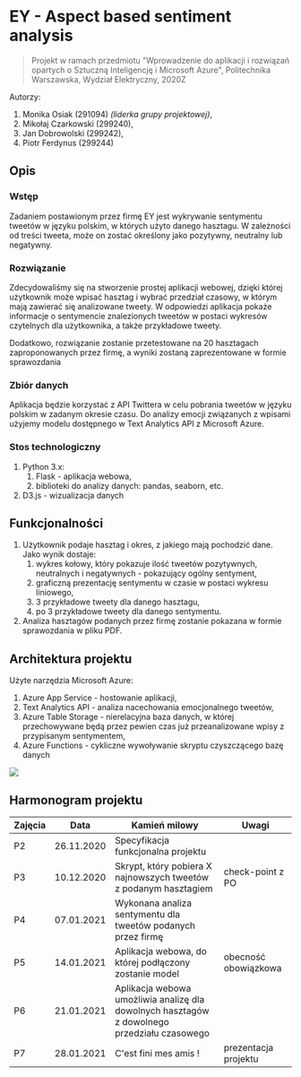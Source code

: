 # EY - Aspect based sentiment analysis
> Projekt w ramach przedmiotu "Wprowadzenie do aplikacji i rozwiązań opartych o Sztuczną Inteligencję i Microsoft Azure", Politechnika Warszawska, Wydział Elektryczny, 2020Z

Autorzy:
1. Monika Osiak (291094) *(liderka grupy projektowej)*,
2. Mikołaj Czarkowski (299240),
3. Jan Dobrowolski (299242),
4. Piotr Ferdynus (299244)

## Opis
### Wstęp
Zadaniem postawionym przez firmę EY jest wykrywanie sentymentu tweetów w języku polskim, w których użyto
danego hasztagu. W zależności od treści tweeta, może on zostać określony jako pozytywny, neutralny lub negatywny.

### Rozwiązanie
Zdecydowaliśmy się na stworzenie prostej aplikacji webowej, dzięki której użytkownik może wpisać hasztag i wybrać
przedział czasowy, w którym mają zawierać się analizowane tweety. W odpowiedzi aplikacja pokaże informacje
o sentymencie znalezionych tweetów w postaci wykresów czytelnych dla użytkownika, a także przykładowe tweety.

Dodatkowo, rozwiązanie zostanie przetestowane na 20 hasztagach zaproponowanych przez firmę, a wyniki zostaną 
zaprezentowane w formie sprawozdania

### Zbiór danych
Aplikacja będzie korzystać z API Twittera w celu pobrania tweetów w języku polskim w zadanym okresie czasu.
Do analizy emocji związanych z wpisami użyjemy modelu dostępnego w Text Analytics API z Microsoft Azure.

### Stos technologiczny
1. Python 3.x:
    1. Flask - aplikacja webowa,
    2. biblioteki do analizy danych: pandas, seaborn, etc.
2. D3.js - wizualizacja danych

## Funkcjonalności
1. Użytkownik podaje hasztag i okres, z jakiego mają pochodzić dane. 
Jako wynik dostaje:
    1. wykres kołowy, który pokazuje ilość tweetów pozytywnych, neutralnych i negatywnych - pokazujący ogólny sentyment,
    2. graficzną prezentację sentymentu w czasie w postaci wykresu liniowego,
    3. 3 przykładowe tweety dla danego hasztagu,
    4. po 3 przykładowe tweety dla danego sentymentu.
2. Analiza hasztagów podanych przez firmę zostanie pokazana w formie sprawozdania w pliku PDF.

## Architektura projektu
Użyte narzędzia Microsoft Azure:
1. Azure App Service - hostowanie aplikacji,
2. Text Analytics API - analiza nacechowania emocjonalnego tweetów,
3. Azure Table Storage - nierelacyjna baza danych, w której przechowywane będą przez pewien czas już przeanalizowane wpisy z przypisanym sentymentem,
4. Azure Functions - cykliczne wywoływanie skryptu czyszczącego bazę danych

![](https://github.com/monika-osiak/azure-ml/blob/readme-update/resources/components.png)

## Harmonogram projektu
| Zajęcia | Data       | Kamień milowy                                                                                     | Uwagi                |
|---------|------------|---------------------------------------------------------------------------------------------------|----------------------|
| P2      | 26.11.2020 | Specyfikacja funkcjonalna projektu                                                                |                      |
| P3      | 10.12.2020 | Skrypt, który pobiera X najnowszych tweetów z podanym hasztagiem                                  | check-point z PO     |
| P4      | 07.01.2021 | Wykonana analiza sentymentu dla tweetów podanych przez firmę                                      |                      |
| P5      | 14.01.2021 | Aplikacja webowa, do której podłączony zostanie model                                             | obecność obowiązkowa |
| P6      | 21.01.2021 | Aplikacja webowa umożliwia analizę dla dowolnych hasztagów z dowolnego przedziału czasowego       |                      |
| P7      | 28.01.2021 | C'est fini mes amis !                                                                             | prezentacja projektu |
